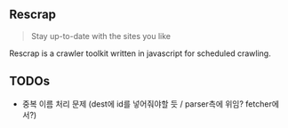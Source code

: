 ## Rescrap
> Stay up-to-date with the sites you like

Rescrap is a crawler toolkit written in javascript for scheduled crawling.

## TODOs
* 중복 이름 처리 문제 (dest에 id를 넣어줘야할 듯 / parser측에 위임? fetcher에서?)
